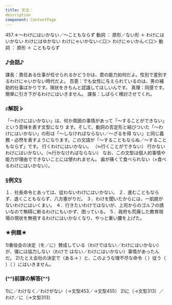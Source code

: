 ```yaml
---
title: 文法：
description
component: ContentPage
---
```



457.＊～わけにはいかない／～こともならず
動詞 ： 原形／ない形 ＋ わけにはいかない
わけにはゆかない
わけにゃいかない＜口＞
わけにゃいかん＜口＞
動詞 ： 原形 ＋ こともならず
### ♪会話♪
課長：責任ある仕事が任せられるかどうかは、君の能力如何だよ。性別で差別するわけにゃいかない時代だよ。 百恵：でも女性に与えられているのは、男の補助的仕事ばかりです。現状をきちんと認識してほしいんです。 真理：同感です。簡単に引き下がるわけにはいきません。
課長：しばらく検討させてくれ。
### ♯解説♭
「～わけにはいかない」は、何か周囲の事情があって「～することができない」という意味を表す文型になり ます。そして、動詞の否定形と結びついた「～わけにはいかない」の形は「～しなければならない／～ざるを得 ない」と同じ義務・必然を表すようになります。この文語が「～することもならぬ／～することもならず」です。
行くわけにはいかない。 （≒行くことができない） 行かないわけにはいかない。（≒行かなければならない）
なお、この文型は個人的事情や能力が理由でできないことには使われません。 歯が痛くて食べられない（×食べるわけにはいかない）。
### §例文§
１．社長命令とあっては、従わないわけにはいかない。
２．進むこともならず、退くこともならず、八方塞がりだ。
３．わけを聞いたからには、一肌脱がないわけにはいくまい。
４．行きたいわけではないが、上司からのゴルフの誘いなので無碍に断るわけにもいかず、困っている。
５．政府も荒廃した教育現場の現状を無視するわけにはいかなくなり、やっと重い腰を上げた。
### ★例題★
1)重役会の決定（を／に）賛成している（わけではない／わけにはいかない）が、僕には協力しない（わけで はない／わけにはいかない）事情があったんだ。
2)たとえ会社の決定で（ある→ ）と、このような理不尽な命令（ ）従う（ ）（ ）にはいきません。
### (^^)前課の解答(^^)
1)に／わけなく／わけがない（→文型453／→文型455）
2)に（→文型313）／わけ／に（→文型313）
